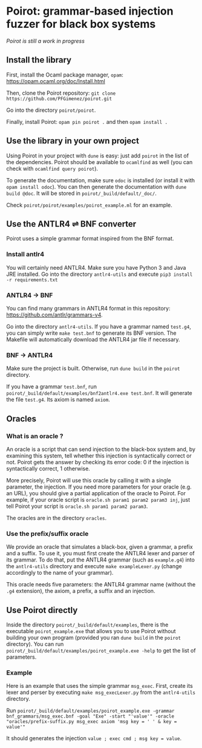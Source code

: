 # Poirot: grammar-based injection fuzzer for black box systems

_Poirot is still a work in progress_

## Install the library

First, install the Ocaml package manager, `opam`: https://opam.ocaml.org/doc/Install.html

Then, clone the Poirot repository: `git clone https://github.com/PFGimenez/poirot.git`

Go into the directory `poirot/poirot`.

Finally, install Poirot: `opam pin poirot .` and then `opam install .`

## Use the library in your own project

Using Poirot in your project with `dune` is easy: just add `poirot` in the list of the dependencies. Poirot should be available to `ocamlfind` as well (you can check with `ocamlfind query poirot`).

To generate the documentation, make sure `odoc` is installed (or install it with `opam install odoc`). You can then generate the documentation with `dune build @doc`. It will be stored in `poirot/_build/default/_doc/`.

Check `poirot/poirot/examples/poirot_example.ml` for an example.

## Use the ANTLR4 ⇌ BNF converter

Poirot uses a simple grammar format inspired from the BNF format.

### Install antlr4

You will certainly need ANTLR4. Make sure you have Python 3 and Java JRE installed. Go into the directory `antlr4-utils` and execute `pip3 install -r requirements.txt`

### ANTLR4 → BNF

You can find many grammars in ANTLR4 format in this repository: https://github.com/antlr/grammars-v4.

Go into the directory `antlr4-utils`. If you have a grammar named `test.g4`, you can simply write `make test.bnf` to generate its BNF version. The Makefile will automatically download the ANTLR4 jar file if necessary.

### BNF → ANTLR4

Make sure the project is built. Otherwise, run `dune build` in the `poirot` directory.

If you have a grammar `test.bnf`, run `poirot/_build/default/examples/bnf2antlr4.exe test.bnf`. It will generate the file `test.g4`. Its axiom is named `axiom`.

## Oracles

### What is an oracle ?

An oracle is a script that can send injection to the black-box system and, by examining this system, tell whether this injection is syntactically correct or not. Poirot gets the answer by checking its error code: 0 if the injection is syntactically correct, 1 otherwise.

More precisely, Poirot will use this oracle by calling it with a single parameter, the injection. If you need more parameters for your oracle (e.g. an URL), you should give a partial application of the oracle to Poirot. For example, if your oracle script is `oracle.sh param1 param2 param3 inj`, just tell Poirot your script is `oracle.sh param1 param2 param3`.

The oracles are in the directory `oracles`.

### Use the prefix/suffix oracle

We provide an oracle that simulates a black-box, given a grammar, a prefix and a suffix. To use it, you must first create the ANTLR4 lexer and parser of its grammar. To do that, put the ANTLR4 grammar (such as `example.g4`) into the `antlr4-utils` directory and execute `make exampleLexer.py` (change accordingly to the name of your grammar).

This oracle needs five parameters: the ANTLR4 grammar name (without the `.g4` extension), the axiom, a prefix, a suffix and an injection.

## Use Poirot directly

Inside the directory `poirot/_build/default/examples`, there is the executable `poirot_example.exe` that allows you to use Poirot without building your own program (provided you ran `dune build` in the `poirot` directory). You can run `poirot/_build/default/examples/poirot_example.exe -help` to get the list of parameters.

### Example

Here is an example that uses the simple grammar `msg_exec`. First, create its lexer and perser by executing `make msg_execLexer.py` from the `antlr4-utils` directory.

Run `poirot/_build/default/examples/poirot_example.exe -grammar bnf_grammars/msg_exec.bnf -goal "Exe" -start "'value'" -oracle "oracles/prefix-suffix.py msg_exec axiom 'msg key = ' ' & key = value'"`

It should generates the injection `value ; exec cmd ; msg key = value`.
